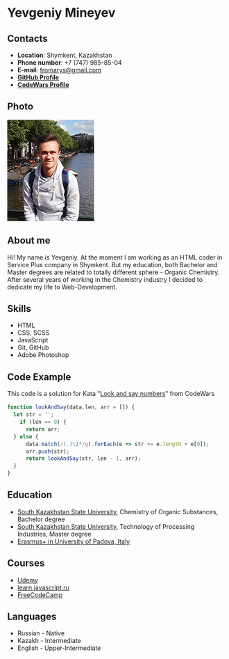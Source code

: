 # Yevgeniy Mineyev

## Contacts

- **Location**: Shymkent, Kazakhstan
- **Phone number**: +7 (747) 985-85-04
- **E-mail**: fromarys@gmail.com
- **[GitHub Profile](https://github.com/fromarys)**
- **[CodeWars Profile](https://www.codewars.com/users/fromarys)**

## Photo
![my photo](myphoto.jpg)

## About me
Hi! My name is Yevgeniy. At the moment I am working as an HTML coder in Service Plus company in Shymkent. But my education, both Bachelor and Master degrees are related to totally different sphere - Organic Chemistry. After several years of working in the Chemistry industry I decided to dedicate my life to Web-Development.

## Skills
- HTML
- CSS, SCSS
- JavaScript
- Git, GitHub
- Adobe Photoshop

## Code Example
This code is a solution for Kata "[Look and say numbers](https://www.codewars.com/kata/53ea07c9247bc3fcaa00084d)" from CodeWars

```javascript
function lookAndSay(data,len, arr = []) {
  let str = '';
    if (len == 0) {
      return arr;
  } else {
      data.match(/(.)\1*/g).forEach(e => str += e.length + e[0]);
      arr.push(str);
      return lookAndSay(str, len - 1, arr);
  }
}
```
## Education
- [South Kazakhstan State University](https://auezov.edu.kz/rus), Chemistry of Organiс Substances, Bachelor degree
- [South Kazakhstan State University](https://auezov.edu.kz/rus), Technology of Processing Industries, Master degree
- [Erasmus+ in University of Padova, Italy](https://www.unipd.it/en/)

## Courses
 - [Udemy](https://www.udemy.com/)
 - [learn.javascript.ru](https://learn.javascript.ru/)
 - [FreeCodeCamp](https://www.freecodecamp.org/)

## Languages
- Russian - Native
- Kazakh - Intermediate
- English - Upper-Intermediate
